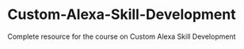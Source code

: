 # Custom-Alexa-Skill-Development
Complete resource for the course on Custom Alexa Skill Development
